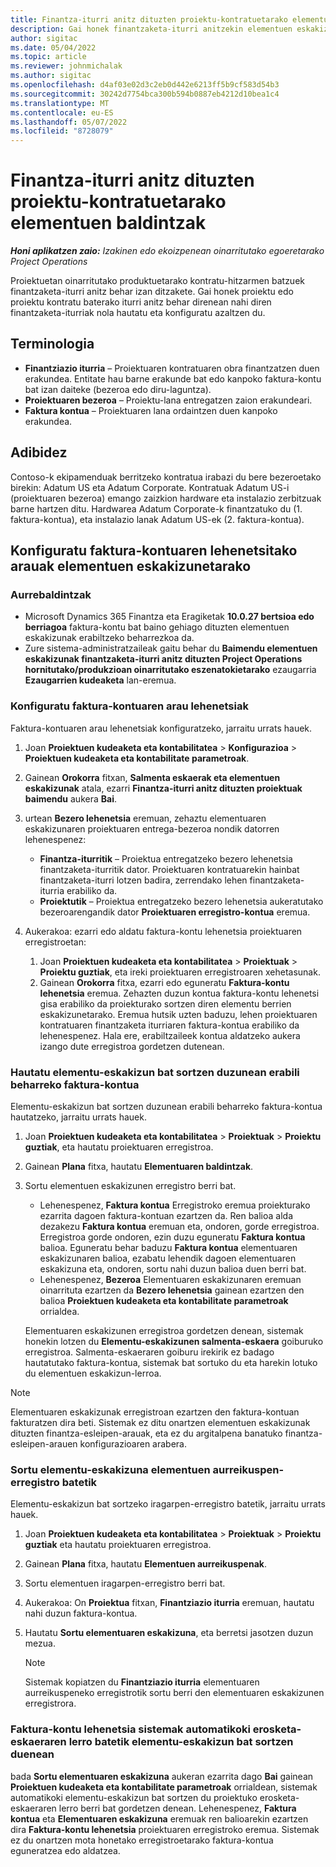 ```yaml
---
title: Finantza-iturri anitz dituzten proiektu-kontratuetarako elementuen baldintzak
description: Gai honek finantzaketa-iturri anitzekin elementuen eskakizunak konfiguratu eta erabiltzeari buruzko informazioa eskaintzen du.
author: sigitac
ms.date: 05/04/2022
ms.topic: article
ms.reviewer: johnmichalak
ms.author: sigitac
ms.openlocfilehash: d4af03e02d3c2eb0d442e6213ff5b9cf583d54b3
ms.sourcegitcommit: 30242d7754bca300b594b0887eb4212d10bea1c4
ms.translationtype: MT
ms.contentlocale: eu-ES
ms.lasthandoff: 05/07/2022
ms.locfileid: "8728079"
---
```

# <a name="item-requirements-for-project-contracts-with-multiple-funding-sources"></a>Finantza-iturri anitz dituzten proiektu-kontratuetarako elementuen baldintzak

_**Honi aplikatzen zaio:** Izakinen edo ekoizpenean oinarritutako egoeretarako Project Operations_

Proiektuetan oinarritutako produktuetarako kontratu-hitzarmen batzuek finantzaketa-iturri anitz behar izan ditzakete. Gai honek proiektu edo proiektu kontratu baterako iturri anitz behar direnean nahi diren finantzaketa-iturriak nola hautatu eta konfiguratu azaltzen du.

## <a name="terminology"></a>Terminologia

- **Finantziazio iturria** – Proiektuaren kontratuaren obra finantzatzen duen erakundea. Entitate hau barne erakunde bat edo kanpoko faktura-kontu bat izan daiteke (bezeroa edo diru-laguntza).
- **Proiektuaren bezeroa** – Proiektu-lana entregatzen zaion erakundeari.
- **Faktura kontua** – Proiektuaren lana ordaintzen duen kanpoko erakundea.

## <a name="example"></a>Adibidez

Contoso-k ekipamenduak berritzeko kontratua irabazi du bere bezeroetako birekin: Adatum US eta Adatum Corporate. Kontratuak Adatum US-i (proiektuaren bezeroa) emango zaizkion hardware eta instalazio zerbitzuak barne hartzen ditu. Hardwarea Adatum Corporate-k finantzatuko du (1. faktura-kontua), eta instalazio lanak Adatum US-ek (2. faktura-kontua).

## <a name="set-up-invoice-account-defaulting-rules-for-item-requirements"></a>Konfiguratu faktura-kontuaren lehenetsitako arauak elementuen eskakizunetarako

### <a name="prerequisites"></a>Aurrebaldintzak

- Microsoft Dynamics 365 Finantza eta Eragiketak **10.0.27 bertsioa edo berriagoa** faktura-kontu bat baino gehiago dituzten elementuen eskakizunak erabiltzeko beharrezkoa da.
- Zure sistema-administratzaileak gaitu behar du **Baimendu elementuen eskakizunak finantzaketa-iturri anitz dituzten Project Operations hornitutako/produkzioan oinarritutako eszenatokietarako** ezaugarria **Ezaugarrien kudeaketa** lan-eremua.

### <a name="set-up-the-invoice-account-defaulting-rules"></a>Konfiguratu faktura-kontuaren arau lehenetsiak

Faktura-kontuaren arau lehenetsiak konfiguratzeko, jarraitu urrats hauek.

1. Joan **Proiektuen kudeaketa eta kontabilitatea** \> **Konfigurazioa** \> **Proiektuen kudeaketa eta kontabilitate parametroak**.
1. Gainean **Orokorra** fitxan, **Salmenta eskaerak eta elementuen eskakizunak** atala, ezarri **Finantza-iturri anitz dituzten proiektuak baimendu** aukera **Bai**.
1. urtean **Bezero lehenetsia** eremuan, zehaztu elementuaren eskakizunaren proiektuaren entrega-bezeroa nondik datorren lehenespenez:

    - **Finantza-iturritik** – Proiektua entregatzeko bezero lehenetsia finantzaketa-iturritik dator. Proiektuaren kontratuarekin hainbat finantzaketa-iturri lotzen badira, zerrendako lehen finantzaketa-iturria erabiliko da.
    - **Proiektutik** – Proiektua entregatzeko bezero lehenetsia aukeratutako bezeroarengandik dator **Proiektuaren erregistro-kontua** eremua.

1. Aukerakoa: ezarri edo aldatu faktura-kontu lehenetsia proiektuaren erregistroetan:

    1. Joan **Proiektuen kudeaketa eta kontabilitatea** \> **Proiektuak** \> **Proiektu guztiak**, eta ireki proiektuaren erregistroaren xehetasunak.
    2. Gainean **Orokorra** fitxa, ezarri edo eguneratu **Faktura-kontu lehenetsia** eremua. Zehazten duzun kontua faktura-kontu lehenetsi gisa erabiliko da proiekturako sortzen diren elementu berrien eskakizunetarako. Eremua hutsik uzten baduzu, lehen proiektuaren kontratuaren finantzaketa iturriaren faktura-kontua erabiliko da lehenespenez. Hala ere, erabiltzaileek kontua aldatzeko aukera izango dute erregistroa gordetzen dutenean.

### <a name="select-the-invoice-account-to-use-when-you-create-an-item-requirement"></a>Hautatu elementu-eskakizun bat sortzen duzunean erabili beharreko faktura-kontua

Elementu-eskakizun bat sortzen duzunean erabili beharreko faktura-kontua hautatzeko, jarraitu urrats hauek.

1. Joan **Proiektuen kudeaketa eta kontabilitatea** \> **Proiektuak** \> **Proiektu guztiak**, eta hautatu proiektuaren erregistroa.
1. Gainean **Plana** fitxa, hautatu **Elementuaren baldintzak**.
1. Sortu elementuen eskakizunen erregistro berri bat.

    - Lehenespenez, **Faktura kontua** Erregistroko eremua proiekturako ezarrita dagoen faktura-kontuan ezartzen da. Ren balioa alda dezakezu **Faktura kontua** eremuan eta, ondoren, gorde erregistroa. Erregistroa gorde ondoren, ezin duzu eguneratu **Faktura kontua** balioa. Eguneratu behar baduzu **Faktura kontua** elementuaren eskakizunaren balioa, ezabatu lehendik dagoen elementuaren eskakizuna eta, ondoren, sortu nahi duzun balioa duen berri bat.
    - Lehenespenez, **Bezeroa** Elementuaren eskakizunaren eremuan oinarrituta ezartzen da **Bezero lehenetsia** gainean ezartzen den balioa **Proiektuen kudeaketa eta kontabilitate parametroak** orrialdea.

    Elementuaren eskakizunen erregistroa gordetzen denean, sistemak honekin lotzen du **Elementu-eskakizunen salmenta-eskaera** goiburuko erregistroa. Salmenta-eskaeraren goiburu irekirik ez badago hautatutako faktura-kontua, sistemak bat sortuko du eta harekin lotuko du elementuen eskakizun-lerroa.

> [!NOTE]
> Elementuaren eskakizunak erregistroan ezartzen den faktura-kontuan fakturatzen dira beti. Sistemak ez ditu onartzen elementuen eskakizunak dituzten finantza-esleipen-arauak, eta ez du argitalpena banatuko finantza-esleipen-arauen konfigurazioaren arabera.

### <a name="create-an-item-requirement-from-an-item-forecast-record"></a>Sortu elementu-eskakizuna elementuen aurreikuspen-erregistro batetik

Elementu-eskakizun bat sortzeko iragarpen-erregistro batetik, jarraitu urrats hauek.

1. Joan **Proiektuen kudeaketa eta kontabilitatea** \> **Proiektuak** \> **Proiektu guztiak** eta hautatu proiektuaren erregistroa.
1. Gainean **Plana** fitxa, hautatu **Elementuen aurreikuspenak**.
1. Sortu elementuen iragarpen-erregistro berri bat.
1. Aukerakoa: On **Proiektua** fitxan, **Finantziazio iturria** eremuan, hautatu nahi duzun faktura-kontua.
1. Hautatu **Sortu elementuaren eskakizuna**, eta berretsi jasotzen duzun mezua.

    > [!NOTE]
    > Sistemak kopiatzen du **Finantziazio iturria** elementuaren aurreikuspeneko erregistrotik sortu berri den elementuaren eskakizunen erregistrora.

### <a name="default-invoice-account-when-the-system-automatically-creates-an-item-requirement-from-a-purchase-order-line"></a>Faktura-kontu lehenetsia sistemak automatikoki erosketa-eskaeraren lerro batetik elementu-eskakizun bat sortzen duenean

bada **Sortu elementuaren eskakizuna** aukeran ezarrita dago **Bai** gainean **Proiektuen kudeaketa eta kontabilitate parametroak** orrialdean, sistemak automatikoki elementu-eskakizun bat sortzen du proiektuko erosketa-eskaeraren lerro berri bat gordetzen denean. Lehenespenez, **Faktura kontua** eta **Elementuaren eskakizuna** eremuak ren balioarekin ezartzen dira **Faktura-kontu lehenetsia** proiektuaren erregistroko eremua. Sistemak ez du onartzen mota honetako erregistroetarako faktura-kontua eguneratzea edo aldatzea.
